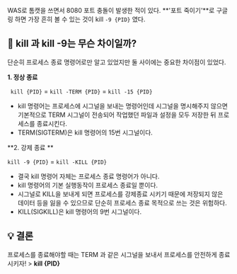 WAS로 톰캣을 쓰면서 8080 포트 충돌이 발생한 적이 있다.
**'포트 죽이기'**로 구글링 하면 가장 흔히 볼 수 있는 것이 kill ```-9 {PID}``` 였다.

## 👀 kill 과 kill -9는 무슨 차이일까?
단순히 프로세스 종료 명령어로만 알고 있었지만 둘 사이에는 중요한 차이점이 있었다.

**1. 정상 종료**

` kill {PID}` = `kill -TERM {PID}` = `kill -15 {PID}`
-  kill 명령어는 프로세스에 시그널을 보내는 명령어인데 시그널을 명시해주지 않으면 기본적으로 TERM 시그널이 전송되어 작업했던 파일과 설정을 모두 저장한 뒤 프로세스를 종료시킨다.
- TERM(SIGTERM)은 kill 명령어의 15번 시그널이다.

**2. 강제 종료  **

`kill -9 {PID}` = `kill -KILL {PID}`

- 결국 kill 명령어 자체는 프로세스 종료 명령어가 아니다. 
- kill 명령어의 기본 실행동작이 프로세스 종료일 뿐이다.
- 시그널로 KILL을 보내게 되면 프로세스를 강제종료 시키기 때문에 저장되지 않은 데이터 등을 잃을 수 있으므로 단순히 프로세스 종료 목적으로 쓰는 것은 위험하다.
- KILL(SIGKILL)은 kill  명령어의 9번 시그널이다.

## 💡 결론
프로세스를 종료해야할 때는 TERM 과 같은 시그널을 보내서 프로세스를 안전하게 종료시키자!
&gt; **kill {PID}**
